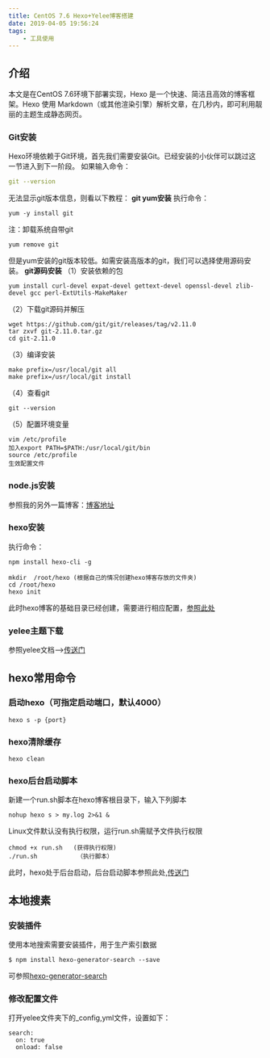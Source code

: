 ```yaml
---
title: CentOS 7.6 Hexo+Yelee博客搭建
date: 2019-04-05 19:56:24
tags: 
    - 工具使用
---
```

## 介绍
本文是在CentOS 7.6环境下部署实现，Hexo 是一个快速、简洁且高效的博客框架。Hexo 使用 Markdown（或其他渲染引擎）解析文章，在几秒内，即可利用靓丽的主题生成静态网页。
### Git安装
Hexo环境依赖于Git环境，首先我们需要安装Git。已经安装的小伙伴可以跳过这一节进入到下一阶段。
如果输入命令：
```yaml
git --version
```
无法显示git版本信息，则看以下教程：
**git yum安装**
执行命令：
```ejs
yum -y install git
```
注：卸载系统自带git
```ejs
yum remove git
```
但是yum安装的git版本较低。如需安装高版本的git，我们可以选择使用源码安装。
**git源码安装**
（1）安装依赖的包
```ejs
yum install curl-devel expat-devel gettext-devel openssl-devel zlib-devel gcc perl-ExtUtils-MakeMaker
```
（2）下载git源码并解压
```ejs
wget https://github.com/git/git/releases/tag/v2.11.0
tar zxvf git-2.11.0.tar.gz
cd git-2.11.0
```
（3）编译安装
```ejs
make prefix=/usr/local/git all
make prefix=/usr/local/git install
```
（4）查看git
```ejs
git --version
```
（5）配置环境变量
```ejs
vim /etc/profile
加入export PATH=$PATH:/usr/local/git/bin
source /etc/profile
生效配置文件
```

### node.js安装

参照我的另外一篇博客：[博客地址](https://www.rms360.top/2019/04/15/Node.js/CentOS7%E5%88%A9%E7%94%A8yum%E5%BF%AB%E9%80%9F%E5%AE%89%E8%A3%85node/)

### hexo安装
执行命令：
```ejs
npm install hexo-cli -g
```
```ejs
mkdir  /root/hexo (根据自己的情况创建hexo博客存放的文件夹)
cd /root/hexo
hexo init
```
此时hexo博客的基础目录已经创建，需要进行相应配置，[参照此处](https://hexo.io/zh-cn/docs/)

### yelee主题下载
参照yelee文档—>[传送门](http://moxfive.coding.me/yelee/1.Getting-Started/installation.html)

## hexo常用命令

### 启动hexo（可指定启动端口，默认4000）
```ejs
hexo s -p {port}
```
### hexo清除缓存
```ejs
hexo clean
```
### hexo后台启动脚本
新建一个run.sh脚本在hexo博客根目录下，输入下列脚本
```ejs
nohup hexo s > my.log 2>&1 &
```
Linux文件默认没有执行权限，运行run.sh需赋予文件执行权限
```ejs
chmod +x run.sh   (获得执行权限)
./run.sh           （执行脚本）
```
此时，hexo处于后台启动，后台启动脚本参照此处,[传送门](https://www.rms360.top/2019/04/07/Linux/Linux%E8%84%9A%E6%9C%AC/)

## 本地搜素
### 安装插件
使用本地搜索需要安装插件，用于生产索引数据
```ejs
$ npm install hexo-generator-search --save
```
可参照[hexo-generator-search](https://github.com/wzpan/hexo-generator-search)
### 修改配置文件
打开yelee文件夹下的_config,yml文件，设置如下：
```ejs
search: 
  on: true
  onload: false
```